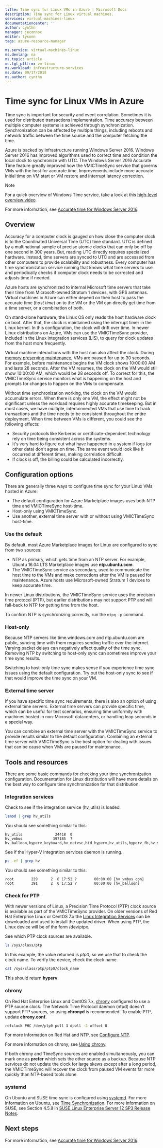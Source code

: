 ```yaml
---
title: Time sync for Linux VMs in Azure | Microsoft Docs
description: Time sync for Linux virtual machines.
services: virtual-machines-linux
documentationcenter: ''
author: cynthn
manager: jeconnoc
editor: tysonn
tags: azure-resource-manager

ms.service: virtual-machines-linux
ms.devlang: na
ms.topic: article
ms.tgt_pltfrm: vm-linux
ms.workload: infrastructure-services
ms.date: 09/17/2018
ms.author: cynthn
---
```


# Time sync for Linux VMs in Azure

Time sync is important for security and event correlation. Sometimes it is used for distributed transactions implementation. Time accuracy between multiple computer systems is achieved through synchronization. Synchronization can be affected by multiple things, including reboots and network traffic between the time source and the computer fetching the time. 

Azure is backed by infrastructure running Windows Server 2016. Windows Server 2016 has improved algorithms used to correct time and condition the local clock to synchronize with UTC.  The Windows Server 2016 Accurate Time feature greatly improved how the VMICTimeSync service that governs VMs with the host for accurate time. Improvements include more accurate initial time on VM start or VM restore and interrupt latency correction. 

>[!NOTE]
>For a quick overview of Windows Time service, take a look at this [high-level overview video](https://aka.ms/WS2016TimeVideo).
>
> For more information, see [Accurate time for Windows Server 2016](https://docs.microsoft.com/windows-server/networking/windows-time-service/accurate-time). 

## Overview

Accuracy for a computer clock is gauged on how close the computer clock is to the Coordinated Universal Time (UTC) time standard. UTC is defined by a multinational sample of precise atomic clocks that can only be off by one second in 300 years. But, reading UTC directly requires specialized hardware. Instead, time servers are synced to UTC and are accessed from other computers to provide scalability and robustness. Every computer has time synchronization service running that knows what time servers to use and periodically checks if computer clock needs to be corrected and adjusts time if needed. 

Azure hosts are synchronized to internal Microsoft time servers that take their time from Microsoft-owned Stratum 1 devices, with GPS antennas. Virtual machines in Azure can either depend on their host to pass the accurate time (*host time*) on to the VM or the VM can directly get time from a time server, or a combination of both. 

On stand-alone hardware, the Linux OS only reads the host hardware clock on boot. After that, the clock is maintained using the interrupt timer in the Linux kernel. In this configuration, the clock will drift over time. In newer Linux distributions on Azure, VMs can use the VMICTimeSync provider, included in the Linux integration services (LIS), to query for clock updates from the host more frequently.

Virtual machine interactions with the host can also affect the clock. During [memory preserving maintenance](maintenance-and-updates.md#memory-preserving-maintenance), VMs are paused for up to 30 seconds. For example, before maintenance begins the VM clock shows 10:00:00 AM and lasts 28 seconds. After the VM resumes, the clock on the VM would still show 10:00:00 AM, which would be 28 seconds off. To correct for this, the VMICTimeSync service monitors what is happening on the host and prompts for changes to happen on the VMs to compensate.

Without time synchronization working, the clock on the VM would accumulate errors. When there is only one VM, the effect might not be significant unless the workload requires highly accurate timekeeping. But in most cases, we have multiple, interconnected VMs that use time to track transactions and the time needs to be consistent throughout the entire deployment. When time between VMs is different, you could see the following effects:

- Security protocols like Kerberos or certificate-dependent technology rely on time being consistent across the systems. 
- It's very hard to figure out what have happened in a system if logs (or other data) don't agree on time. The same event would look like it occurred at different times, making correlation difficult.
- If clock is off, the billing could be calculated incorrectly.



## Configuration options

There are generally three ways to configure time sync for your Linux VMs hosted in Azure:

- The default configuration for Azure Marketplace images uses both NTP time and VMICTimeSync host-time. 
- Host-only using VMICTimeSync.
- Use another, external time server with or without using VMICTimeSync host-time.


### Use the default

By default, most Azure Marketplace images for Linux are configured to sync from two sources: 

- NTP as primary, which gets time from an NTP server. For example, Ubuntu 16.04 LTS Marketplace images use **ntp.ubuntu.com**.
- The VMICTimeSync service as secondary, used to communicate the host time to the VMs and make corrections after the VM is paused for maintenance. Azure hosts use Microsoft-owned Stratum 1 devices to keep accurate time.

In newer Linux distributions, the VMICTimeSync service uses the precision time protocol (PTP), but earlier distributions may not support PTP and will fall-back to NTP for getting time from the host.

To confirm NTP is synchronizing correctly, run the `ntpq -p` command.

### Host-only 

Because NTP servers like time.windows.com and ntp.ubuntu.com are public, syncing time with them requires sending traffic over the internet. Varying packet delays can negatively affect quality of the time sync. Removing NTP by switching to host-only sync can sometimes improve your time sync results.

Switching to host-only time sync makes sense if you experience time sync issues using the default configuration. Try out the host-only sync to see if that would improve the time sync on your VM. 

### External time server

If you have specific time sync requirements, there is also an option of using external time servers. External time servers can provide specific time, which can be useful for test scenarios, ensuring time uniformity with machines hosted in non-Microsoft datacenters, or handling leap seconds in a special way.

You can combine an external time server with the VMICTimeSync service to provide results similar to the default configuration. Combining an external time server with VMICTimeSync is the best option for dealing with issues that can be cause when VMs are paused for maintenance. 

## Tools and resources

There are some basic commands for checking your time synchronization configuration. Documentation for Linux distribution will have more details on the best way to configure time synchronization for that distribution.

### Integration services

Check to see if the integration service (hv_utils) is loaded.

```bash
lsmod | grep hv_utils
```
You should see something similar to this:

```
hv_utils               24418  0
hv_vmbus              397185  7 hv_balloon,hyperv_keyboard,hv_netvsc,hid_hyperv,hv_utils,hyperv_fb,hv_storvsc
```

See if the Hyper-V integration services daemon is running.

```bash
ps -ef | grep hv
```

You should see something similar to this:

```
root        229      2  0 17:52 ?        00:00:00 [hv_vmbus_con]
root        391      2  0 17:52 ?        00:00:00 [hv_balloon]
```


### Check for PTP

With newer versions of Linux, a Precision Time Protocol (PTP) clock source is available as part of the VMICTimeSync provider. On older versions of Red Hat Enterprise Linux or CentOS 7.x the [Linux Integration Services](https://github.com/LIS/lis-next) can be downloaded and used to install the updated driver. When using PTP, the Linux device will be of the form /dev/ptp*x*. 

See which PTP clock sources are available.

```bash
ls /sys/class/ptp
```

In this example, the value returned is *ptp0*, so we use that to check the clock name. To verify the device, check the clock name.

```bash
cat /sys/class/ptp/ptp0/clock_name
```

This should return **hyperv**.

### chrony

On Red Hat Enterprise Linux and CentOS 7.x, [chrony](https://chrony.tuxfamily.org/) configured to use a PTP source clock. The Network Time Protocol daemon (ntpd) doesn’t support PTP sources, so using **chronyd** is recommended. To enable PTP, update **chrony.conf**.

```bash
refclock PHC /dev/ptp0 poll 3 dpoll -2 offset 0
```

For more information on Red Hat and NTP, see [Configure NTP](https://access.redhat.com/documentation/en-us/red_hat_enterprise_linux/7/html/system_administrators_guide/s1-configure_ntp). 

For more information on chrony, see [Using chrony](https://access.redhat.com/documentation/en-us/red_hat_enterprise_linux/7/html/system_administrators_guide/sect-using_chrony).

If both chrony and TimeSync sources are enabled simultaneously, you can mark one as **prefer** which sets the other source as a backup. Because NTP services do not update the clock for large skews except after a long period, the VMICTimeSync will recover the clock from paused VM events far more quickly than NTP-based tools alone.


### systemd 

On Ubuntu and SUSE time sync is configured using [systemd](https://www.freedesktop.org/wiki/Software/systemd/). For more information on Ubuntu, see [Time Synchronization](https://help.ubuntu.com/lts/serverguide/NTP.html). For more information on SUSE, see Section 4.5.8 in [SUSE Linux Enterprise Server 12 SP3 Release Notes](https://www.suse.com/releasenotes/x86_64/SUSE-SLES/12-SP3/#InfraPackArch.ArchIndependent.SystemsManagement).



## Next steps

For more information, see [Accurate time for Windows Server 2016](https://docs.microsoft.com/windows-server/networking/windows-time-service/accurate-time).


